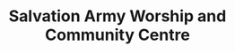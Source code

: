 ---
title: "Salvation Army Worship and Community Centre"
url: /newtown-wellington/salvation-army-worship-and-community-centre/
shop: charity
---